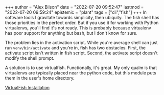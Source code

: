 +++
author = "Alex Bilson"
date = "2022-07-20 09:52:47"
lastmod = "2022-07-20 09:59:24"
epistemic = "plant"
tags = ["cli","fish"]
+++
In software tools I gravitate towards simplicity, then ubiquity. The fish shell has those priorities in the perfect order. But if you use it for working with Python virtualenvs, you'll find it's not ready. This is probably because virtualenv has poor support for anything but bash, but I don't know for sure.

The problem lies in the activation script. While you're average shell can just run `venv/bin/activate` and you're in, fish has two obstacles. First, the activate script isn't written in fish script. Second, the activate script doesn't modify the shell prompt.

A solution is to use virtualfish. Functionally, it's great. My only qualm is that virtualenvs are typically placed near the python code, but this module puts them in the user's home directory.

[VirtualFish Installation](https://virtualfish.readthedocs.io/en/latest/install.html#customizing-your-fish-prompt)
